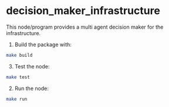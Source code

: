 # decision_maker_infrastructure
This node/program provides a multi agent decision maker for the infrastructure.

1. Build the package with:
```bash
make build
```
3. Test the node:
```bash
make test
```
2. Run the node:
```bash
make run
```
